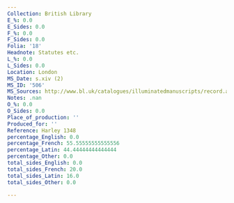 ```yaml
---
Collection: British Library
E_%: 0.0
E_Sides: 0.0
F_%: 0.0
F_Sides: 0.0
Folia: '18'
Headnote: Statutes etc.
L_%: 0.0
L_Sides: 0.0
Location: London
MS_Date: s.xiv (2)
MS_ID: '506'
MS_Sources: http://www.bl.uk/catalogues/illuminatedmanuscripts/record.asp?MSID=3499&CollID=8&NStart=1348
Notes: .nan
O_%: 0.0
O_Sides: 0.0
Place_of_production: ''
Produced_for: ''
Reference: Harley 1348
percentage_English: 0.0
percentage_French: 55.55555555555556
percentage_Latin: 44.44444444444444
percentage_Other: 0.0
total_sides_English: 0.0
total_sides_French: 20.0
total_sides_Latin: 16.0
total_sides_Other: 0.0

---
```

